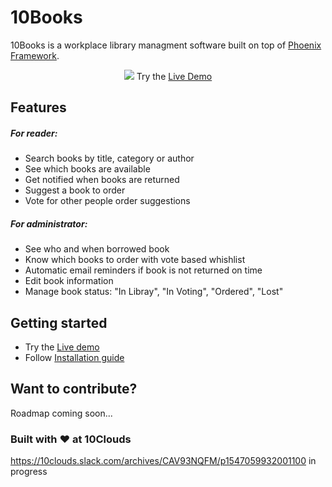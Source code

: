 # 10Books

10Books is a workplace library managment software built on top of [Phoenix Framework](https://phoenixframework.org/).

<p align="center">
  <img src="https://dl.dropboxusercontent.com/s/zbgbstlddnd892b/app-screenshot-min.png" />
  Try the <a href="http://live-demo-url.com">Live Demo</a>
</p>

## Features
##### For reader:
* Search books by title, category or author
* See which books are available
* Get notified when books are returned
* Suggest a book to order
* Vote for other people order suggestions
##### For administrator:
* See who and when borrowed book
* Know which books to order with vote based whishlist
* Automatic email reminders if book is not returned on time
* Edit book information
* Manage book status: "In Libray", "In Voting", "Ordered", "Lost"

## Getting started
* Try the [Live demo](http://live-demo-url.com)
* Follow [Installation guide](https://github.com/10clouds/10Books/wiki/Installation-guide)

## Want to contribute?
Roadmap coming soon...

### Built with ❤️ at 10Clouds
https://10clouds.slack.com/archives/CAV93NQFM/p1547059932001100 in progress
